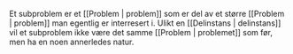 Et subproblem er et [[Problem | problem]] som er del av et større [[Problem | problem]] man egentlig er interresert i. Ulikt en [[Delinstans | delinstans]] vil et subproblem ikke være det samme [[Problem | problemet]] som før, men ha en noen annerledes natur.